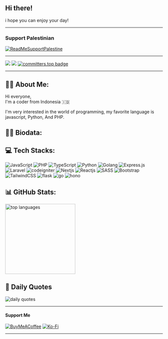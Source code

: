  ## Hi there!
 
 i hope you can enjoy your day!
 
 ---
 
 ### Support Palestinian
 
 [![ReadMeSupportPalestine](https://raw.githubusercontent.com/Safouene1/support-palestine-banner/master/banner-support.svg)](https://kitabisa.com/campaign/panganuntukrafah)
 
 ---
 
 [![](https://img.shields.io/badge/profile-fiandev-blue)](https://github.com/fiandev)
 [![](https://komarev.com/ghpvc/?username=fiandev&label=Profile%20views&color=0a93d1&style=flat)](https://github.com/fiandev)
 [![committers.top badge](https://user-badge.committers.top/indonesia/fiandev.svg)](https://user-badge.committers.top/indonesia/fiandev)
 
 ---
 
 ## 🙋‍♂️ About Me:
 
 Hi everyone,
 <br/>
 I'm a coder from Indonesia 🇮🇩
 
 I'm very interested in the world of programming, my favorite language is javascript, Python, And PHP.
 
 ## 👨‍💻 Biodata:
 
 
 
 ## 💻 Tech Stacks:
 
 ![JavaScript](https://img.shields.io/badge/javascript-%23323330.svg?style=flat-square&logo=javascript&logoColor=%23F7DF1E)
 ![PHP](https://img.shields.io/badge/php-%23323330.svg?style=flat-square&logo=php&logoColor=%4980f6)
 ![TypeScript](https://img.shields.io/badge/typescript-%23007ACC.svg?style=flat-square&logo=typescript&logoColor=white)
 ![Python](https://img.shields.io/badge/python-3670A0?style=flat-square&logo=python&logoColor=ffd574)
 ![Golang](https://img.shields.io/badge/golang-%23323330.svg?style=flat-square&logo=go&logoColor=#07b9fa)
 ![Express.js](https://img.shields.io/badge/express.js-%23404d59.svg?style=flat-square&logo=express&logoColor=%2361DAFB)
 ![Laravel](https://img.shields.io/badge/laravel-white.svg?style=flat-square&logo=laravel&logoColor=23FF2D20)
 ![codeigniter](https://img.shields.io/badge/codeignter-white.svg?style=flat-square&logo=codeigniter&logoColor=#ffffff)
 ![Nextjs](https://img.shields.io/badge/nextjs-%2320232a.svg?style=flat-square&logo=vercel&logoColor=ffffff)
 ![Reactjs](https://img.shields.io/badge/reactjs-white.svg?style=flat-square&logo=react&logoColor=blue)
 ![SASS](https://img.shields.io/badge/SASS-hotpink.svg?style=flat-square&logo=SASS&logoColor=white)
 ![Bootstrap](https://img.shields.io/badge/bootstrap-%23563D7C.svg?style=flat-square&logo=bootstrap&logoColor=white)
 ![TailwindCSS](https://img.shields.io/badge/tailwindcss-%2338B2AC.svg?style=flat-square&logo=tailwind-css&logoColor=white)
 ![flask](https://img.shields.io/badge/flask-%23323330.svg?style=flat-square&logo=flask&logoColor=#000000)
 ![go](https://img.shields.io/badge/go-%23323330.svg?style=flat-square&logo=go&logoColor=#000000)
 ![hono](https://img.shields.io/badge/hono-white.svg?style=flat-square&logo=hono&logoColor=#000000)
 
 ## 📊 GitHub Stats:
 
 <div style="display: flex">
   <img style="width: 14rem; height: auto; display: inline-block;" src="https://github-readme-stats.vercel.app/api/top-langs/?username=fiandev&theme=react&hide_border=true&include_all_commits=false&count_private=false&layout=compact&langs_count=10" alt="top languages" />
   <!-- <img style="width: 14rem; height: auto; display: inline-block;" src="https://github-contributor-stats.vercel.app/api?username=fiandev&limit=5&theme=react&combine_all_yearly_contributions=true" alt="top contribution" />
   <img style="width: 14rem; height: auto; display: inline-block;" src="https://github-readme-stats.vercel.app/api?username=fiandev&theme=react&hide_border=true&include_all_commits=false&count_private=false" alt="github stats" />
   <img style="width: 14rem; height: auto; display: inline-block;" src="https://github-readme-streak-stats.herokuapp.com/?user=fiandev&theme=react&hide_border=true" alt="commit stats" /> -->
 </div>
 
 ## 🥶 Daily Quotes
 
 ![daily quotes](https://quotes-github-readme.vercel.app/api?type=vetical&theme=algolia)
 
 ---
 
 #### Support Me
 
 [![BuyMeACoffee](https://img.shields.io/badge/Buy%20Me%20a%20Coffee-ffdd00?style=for-the-badge&logo=buy-me-a-coffee&logoColor=black)](https://buymeacoffee.com/fiandev)
 [![Ko-Fi](https://img.shields.io/badge/Ko--fi-F16061?style=for-the-badge&logo=ko-fi&logoColor=white)](https://ko-fi.com/fiandev)
 
 <!-- timestamp: 2024-10-27 03:11:20 -->
 ---

